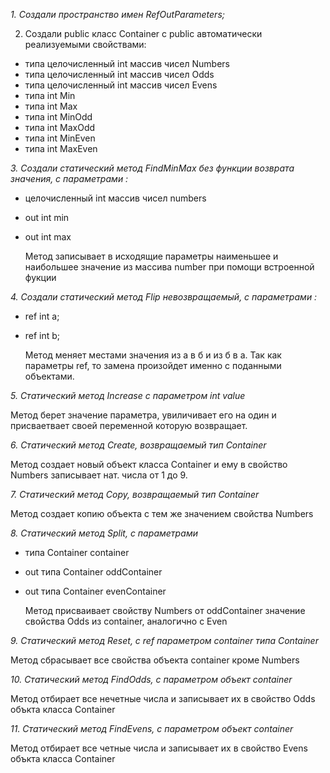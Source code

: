 _1. Создали пространство имен RefOutParameters;_

2. Создали public класс Container c public автоматически реализуемыми свойствами:
- типа целочисленный int массив чисел Numbers
- типа целочисленный int массив чисел Odds
- типа целочисленный int массив чисел Evens
- типа int Min
- типа int Max
- типа int MinOdd
- типа int MaxOdd
- типа int MinEven
- типа int MaxEven

_3. Создали статический метод FindMinMax без функции возврата значения, с параметрами :_
 - целочисленный int массив чисел numbers
 - out int min
 - out int max

   Метод записывает в исходящие параметры наименьшее и наибольшее значение из 
   массива number при помощи встроенной фукции

_4. Создали статический метод Flip невозвращаемый, с параметрами :_
 - ref int a;
 - ref int b;

   Метод меняет местами значения из а в б и из б в а. 
   Так как параметры ref, то замена произойдет именно с поданными объектами.

_5. Статический метод Increase с параметром int value_

   Метод берет значение параметра, увиличивает его на один 
   и присваетвает своей переменной которую возвращает.

_6. Статический метод Create, возвращаемый тип Container_

   Метод создает новый объект класса Container и ему в свойство Numbers записывает нат. числа от 1 до 9.

_7. Статический метод Copy, возвращаемый тип Container_
 
   Метод создает копию объекта с тем же значением свойства Numbers

_8. Статический метод Split, с параметрами_
 - типа Container container
 - out типа Container oddContainer
 - out типа Container evenContainer

   Метод присваивает cвойству Numbers от oddContainer значение свойства Odds из сontainer, аналогично с Even

_9. Статический метод Reset, c ref параметром сontainer типа Container_
 
   Метод сбрасывает все свойства объекта container кроме Numbers

_10. Статический метод FindOdds, с параметром объект container_

   Метод отбирает все нечетные числа и записывает их в свойство Odds объкта класса Container

_11. Статический метод FindEvens, с параметром объект container_

   Метод отбирает все четные числа и записывает их в свойство Evens объкта класса Container
